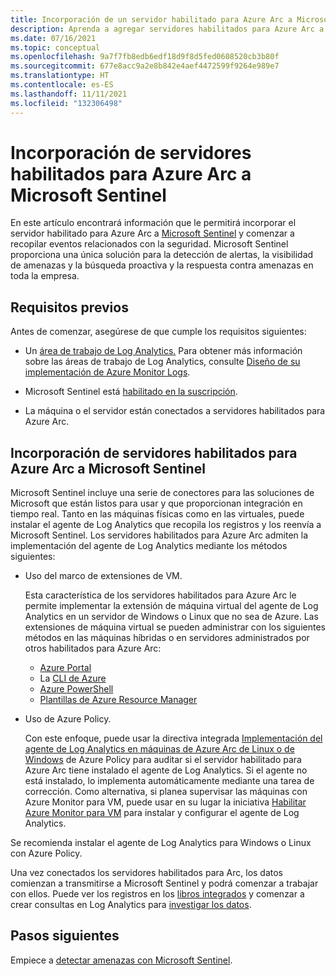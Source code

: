 ```yaml
---
title: Incorporación de un servidor habilitado para Azure Arc a Microsoft Sentinel
description: Aprenda a agregar servidores habilitados para Azure Arc a Microsoft Sentinel y a supervisar de forma proactiva su estado de seguridad.
ms.date: 07/16/2021
ms.topic: conceptual
ms.openlocfilehash: 9a7f7fb8edb6edf18d9f8d5fed0608520cb3b80f
ms.sourcegitcommit: 677e8acc9a2e8b842e4aef4472599f9264e989e7
ms.translationtype: HT
ms.contentlocale: es-ES
ms.lasthandoff: 11/11/2021
ms.locfileid: "132306498"
---
```

# <a name="onboard-azure-arc-enabled-servers-to-microsoft-sentinel"></a>Incorporación de servidores habilitados para Azure Arc a Microsoft Sentinel

En este artículo encontrará información que le permitirá incorporar el servidor habilitado para Azure Arc a [Microsoft Sentinel](../../sentinel/overview.md) y comenzar a recopilar eventos relacionados con la seguridad. Microsoft Sentinel proporciona una única solución para la detección de alertas, la visibilidad de amenazas y la búsqueda proactiva y la respuesta contra amenazas en toda la empresa.

## <a name="prerequisites"></a>Requisitos previos

Antes de comenzar, asegúrese de que cumple los requisitos siguientes:

- Un [área de trabajo de Log Analytics.](../../azure-monitor/logs/data-platform-logs.md) Para obtener más información sobre las áreas de trabajo de Log Analytics, consulte [Diseño de su implementación de Azure Monitor Logs](../../azure-monitor/logs/design-logs-deployment.md).

- Microsoft Sentinel está [habilitado en la suscripción](../../sentinel/quickstart-onboard.md).

- La máquina o el servidor están conectados a servidores habilitados para Azure Arc.

## <a name="onboard-azure-arc-enabled-servers-to-microsoft-sentinel"></a>Incorporación de servidores habilitados para Azure Arc a Microsoft Sentinel

Microsoft Sentinel incluye una serie de conectores para las soluciones de Microsoft que están listos para usar y que proporcionan integración en tiempo real. Tanto en las máquinas físicas como en las virtuales, puede instalar el agente de Log Analytics que recopila los registros y los reenvía a Microsoft Sentinel. Los servidores habilitados para Azure Arc admiten la implementación del agente de Log Analytics mediante los métodos siguientes:

- Uso del marco de extensiones de VM.

    Esta característica de los servidores habilitados para Azure Arc le permite implementar la extensión de máquina virtual del agente de Log Analytics en un servidor de Windows o Linux que no sea de Azure. Las extensiones de máquina virtual se pueden administrar con los siguientes métodos en las máquinas híbridas o en servidores administrados por otros habilitados para Azure Arc:

    - [Azure Portal](manage-vm-extensions-portal.md)
    - La [CLI de Azure](manage-vm-extensions-cli.md)
    - [Azure PowerShell](manage-vm-extensions-powershell.md)
    - [Plantillas de Azure Resource Manager](manage-vm-extensions-template.md)

- Uso de Azure Policy.

    Con este enfoque, puede usar la directiva integrada [Implementación del agente de Log Analytics en máquinas de Azure Arc de Linux o de Windows](../../governance/policy/samples/built-in-policies.md#monitoring) de Azure Policy para auditar si el servidor habilitado para Azure Arc tiene instalado el agente de Log Analytics. Si el agente no está instalado, lo implementa automáticamente mediante una tarea de corrección. Como alternativa, si planea supervisar las máquinas con Azure Monitor para VM, puede usar en su lugar la iniciativa [Habilitar Azure Monitor para VM](../../governance/policy/samples/built-in-initiatives.md#monitoring) para instalar y configurar el agente de Log Analytics.

Se recomienda instalar el agente de Log Analytics para Windows o Linux con Azure Policy.

Una vez conectados los servidores habilitados para Arc, los datos comienzan a transmitirse a Microsoft Sentinel y podrá comenzar a trabajar con ellos. Puede ver los registros en los [libros integrados](../../sentinel/get-visibility.md) y comenzar a crear consultas en Log Analytics para [investigar los datos](../../sentinel/investigate-cases.md).

## <a name="next-steps"></a>Pasos siguientes

Empiece a [detectar amenazas con Microsoft Sentinel](../../sentinel/detect-threats-built-in.md).
